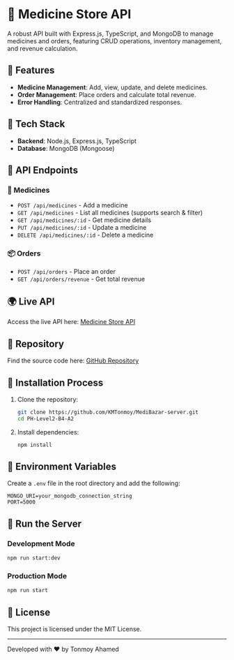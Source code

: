 # 🚀 Medicine Store API

A robust API built with Express.js, TypeScript, and MongoDB to manage medicines and orders, featuring CRUD operations, inventory management, and revenue calculation.

## 🌟 Features

- **Medicine Management**: Add, view, update, and delete medicines.
- **Order Management**: Place orders and calculate total revenue.
- **Error Handling**: Centralized and standardized responses.

## 🔧 Tech Stack

- **Backend**: Node.js, Express.js, TypeScript
- **Database**: MongoDB (Mongoose)

## 📖 API Endpoints

### 🏥 Medicines

- `POST /api/medicines` - Add a medicine
- `GET /api/medicines` - List all medicines (supports search & filter)
- `GET /api/medicines/:id` - Get medicine details
- `PUT /api/medicines/:id` - Update a medicine
- `DELETE /api/medicines/:id` - Delete a medicine

### 📦 Orders

- `POST /api/orders` - Place an order
- `GET /api/orders/revenue` - Get total revenue

## 🌍 Live API

Access the live API here: [Medicine Store API](https://assignment-2-fawn-gamma.vercel.app/)

## 📂 Repository

Find the source code here: [GitHub Repository](https://github.com/KMTonmoy/MediBazar-server)

## 🚀 Installation Process

1. Clone the repository:
   ```sh
   git clone https://github.com/KMTonmoy/MediBazar-server.git
   cd PH-Level2-B4-A2
   ```
2. Install dependencies:
   ```sh
   npm install
   ```

## 📂 Environment Variables

Create a `.env` file in the root directory and add the following:

```env
MONGO_URI=your_mongodb_connection_string
PORT=5000
```

## 🏃 Run the Server

### Development Mode
```sh
npm run start:dev
```

### Production Mode
```sh
npm run start
```

## 📌 License

This project is licensed under the MIT License.

---

Developed with ❤️ by Tonmoy Ahamed
